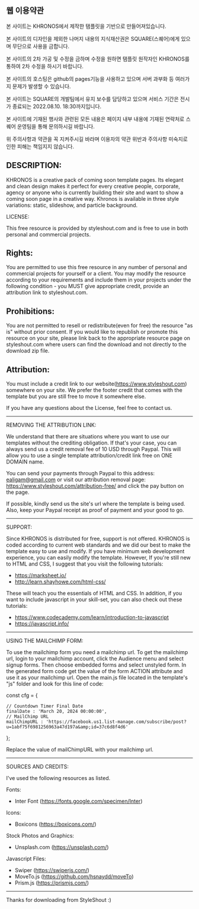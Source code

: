 웹 이용약관
--------
본 사이트는 KHRONOS에서 제작한 탬플릿을 기반으로 만들어져있습니다.

본 사이트의 디자인을 제외한 나머지 내용의 지식재산권은 SQUARE(스퀘어)에게 있으며 무단으로 사용을 금합니다.

본 사이트의 2차 가공 및 수정을 금하며 수정을 원하면 탬플릿 원작자인 KHRONOS를 통하여 2차 수정을 하시기 바랍니다.

본 사이트의 호스팅은 github의 pages기능을 사용하고 있으며 서버 과부화 등 여러가지 문제가 발생할 수 있습니다.

본 사이트는 SQUARE의 개발팀에서 유지 보수를 담당하고 있으며 서비스 기간은 전시가 종료되는 2022.08.10. 18:30까지입니다.

본 사이트에 기재된 행사와 관련된 모든 내용은 페이지 내부 내용에 기재된 연략처로 스퀘어 운영팀을 통해 문의하시길 바랍니다.

위 주의사항과 약관을 꼭 지켜주시길 바라며 이용자의 약관 위반과 주의사항 미숙지로 인한 피해는 책임지지 않습니다.

DESCRIPTION:
------------
KHRONOS is a creative pack of coming soon template pages. Its elegant and clean design makes it
perfect for every creative people, corporate, agency or anyone who is currently building their
site and want to show a coming soon page in a creative way. Khronos is available in three style 
variations: static, slideshow, and particle background.



LICENSE:

This free resource is provided by styleshout.com and is free to use in 
both personal and commercial projects.


Rights:
-------

You are permitted to use this free resource in any number of personal and commercial projects for 
yourself or a client. You may modify the resource according to your requirements and include them 
in your projects under the following condition - you MUST give appropriate credit, provide an 
attribution link to styleshout.com.


Prohibitions:
-------------

You are not permitted to resell or redistribute(even for free) the resource "as is" without 
prior consent. If you would like to republish or promote this resource on your site, please 
link back to the appropriate resource page on styleshout.com where users can find the download 
and not directly to the download zip file.


Attribution: 
------------

You must include a credit link to our website(https://www.styleshout.com) somewhere on your site. 
We prefer the footer credit that comes with the template but you are still free to move it 
somewhere else.



If you have any questions about the License, feel free to contact us.


-----------------------------------------------------------------------------------------------------


REMOVING THE ATTRIBUTION LINK:

We understand that there are situations where you want to use our templates without 
the crediting obligation. If that's your case, you can always send us a 
credit removal fee of 10 USD through Paypal. This will allow you to use a single 
template attribution/credit link free on ONE DOMAIN name.

You can send your payments through Paypal to this address: ealigam@gmail.com or
visit our attribution removal page: https://www.styleshout.com/attribution-free/ 
and click the pay button on the page.

If possible, kindly send us the site's url where the template is being used. 
Also, keep your Paypal receipt as proof of payment and your good to go.



------------------------------------------------------------------------------------------------------ 


SUPPORT:
    
Since KHRONOS is distributed for free, support is not offered. KHRONOS is coded according 
to current web standards and we did our best to make the template easy to use and modify.
If you have minimum web development experience, you can easily modify the template. 
However, If you're still new to HTML and CSS, I suggest that you visit the 
following tutorials:

 - https://marksheet.io/
 - http://learn.shayhowe.com/html-css/

These will teach you the essentials of HTML and CSS. In addition, if you want to include
javascript in your skill-set, you can also check out these tutorials: 

 - https://www.codecademy.com/learn/introduction-to-javascript
 - https://javascript.info/



-------------------------------------------------------------------------------------------------------


USING THE MAILCHIMP FORM:

To use the mailchimp form you need a mailchimp url. To get the mailchimp url, login to 
your mailchimp account, click the Audience menu and select signup forms. Then choose 
embedded forms and select unstyled form. In the generated form code get the value of 
the form ACTION attribute and use it as your mailchimp url. Open the main.js file located
in the template's "js" folder and look for this line of code: 

const cfg = {

    // Countdown Timer Final Date
    finalDate : 'March 20, 2024 00:00:00',
    // MailChimp URL
    mailChimpURL : 'https://facebook.us1.list-manage.com/subscribe/post?u=1abf75f6981256963a47d197a&amp;id=37c6d8f4d6' 

};


Replace the value of mailChimpURL with your mailchimp url.



-------------------------------------------------------------------------------------------------------


SOURCES AND CREDITS:

I've used the following resources as listed.

Fonts:
 - Inter Font (https://fonts.google.com/specimen/Inter)

Icons:
 - Boxicons (https://boxicons.com/)

Stock Photos and Graphics:
 - Unsplash.com (https://unsplash.com/)
 
Javascript Files:
 - Swiper (https://swiperjs.com/)
 - MoveTo.js (https://github.com/hsnaydd/moveTo)
 - Prism.js (https://prismjs.com/)

-------------------------------------------------------------------------------------------------------


Thanks for downloading from StyleShout :)


